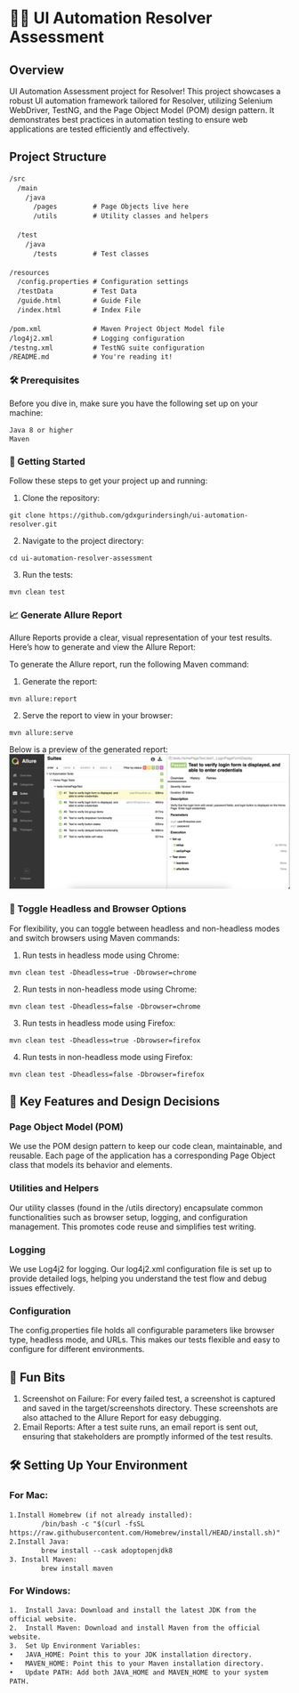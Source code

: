 # 🕵️‍♂️ UI Automation Resolver Assessment
## Overview
UI Automation Assessment project for Resolver! 
This project showcases a robust UI automation framework tailored for Resolver, utilizing Selenium WebDriver, TestNG, and the Page Object Model (POM) design pattern. It demonstrates best practices in automation testing to ensure web applications are tested efficiently and effectively.

## Project Structure
```dtd
/src
  /main
    /java
      /pages         # Page Objects live here
      /utils         # Utility classes and helpers

  /test
    /java
      /tests         # Test classes

/resources
  /config.properties # Configuration settings
  /testData          # Test Data
  /guide.html        # Guide File
  /index.html        # Index File

/pom.xml             # Maven Project Object Model file
/log4j2.xml          # Logging configuration
/testng.xml          # TestNG suite configuration
/README.md           # You're reading it!
```
### 🛠️ Prerequisites

Before you dive in, make sure you have the following set up on your machine:
```text
Java 8 or higher
Maven
```

### 🚀 Getting Started

Follow these steps to get your project up and running:
1.	Clone the repository:
```shell
git clone https://github.com/gdxgurindersingh/ui-automation-resolver.git
```
2.	Navigate to the project directory:
```shell
cd ui-automation-resolver-assessment
```
3.	Run the tests:
```shell
mvn clean test
```

### 📈 Generate Allure Report
Allure Reports provide a clear, visual representation of your test results. Here’s how to generate and view the Allure Report:

To generate the Allure report, run the following Maven command:
1.	Generate the report:
```shell
mvn allure:report
```
2.	Serve the report to view in your browser:
```shell
mvn allure:serve
```
Below is a preview of the generated report:
![Allure_Report](resources/allure-report-screenshot.png)

### 🔄 Toggle Headless and Browser Options

For flexibility, you can toggle between headless and non-headless modes and switch browsers using Maven commands:
1.	Run tests in headless mode using Chrome:
```shell
mvn clean test -Dheadless=true -Dbrowser=chrome
```
2.	Run tests in non-headless mode using Chrome:
```shell
mvn clean test -Dheadless=false -Dbrowser=chrome
```
3.  Run tests in headless mode using Firefox:
```shell
mvn clean test -Dheadless=true -Dbrowser=firefox
```
4.  Run tests in non-headless mode using Firefox:
```shell
mvn clean test -Dheadless=false -Dbrowser=firefox
```


## 🤖 Key Features and Design Decisions

### Page Object Model (POM)

We use the POM design pattern to keep our code clean, maintainable, and reusable. Each page of the application has a corresponding Page Object class that models its behavior and elements.

### Utilities and Helpers

Our utility classes (found in the /utils directory) encapsulate common functionalities such as browser setup, logging, and configuration management. This promotes code reuse and simplifies test writing.

### Logging

We use Log4j2 for logging. Our log4j2.xml configuration file is set up to provide detailed logs, helping you understand the test flow and debug issues effectively.

### Configuration

The config.properties file holds all configurable parameters like browser type, headless mode, and URLs. This makes our tests flexible and easy to configure for different environments.



## 🧩 Fun Bits
1. Screenshot on Failure: For every failed test, a screenshot is captured and saved in the target/screenshots directory. These screenshots are also attached to the Allure Report for easy debugging. 
2. Email Reports: After a test suite runs, an email report is sent out, ensuring that stakeholders are promptly informed of the test results.


## 🛠️ Setting Up Your Environment
### For Mac:
```text
1.Install Homebrew (if not already installed):
        /bin/bash -c "$(curl -fsSL https://raw.githubusercontent.com/Homebrew/install/HEAD/install.sh)"
2.Install Java: 
        brew install --cask adoptopenjdk8
3. Install Maven:
        brew install maven
```
### For Windows:
```text
1.	Install Java: Download and install the latest JDK from the official website.
2.	Install Maven: Download and install Maven from the official website.
3.	Set Up Environment Variables:
•	JAVA_HOME: Point this to your JDK installation directory.
•	MAVEN_HOME: Point this to your Maven installation directory.
•	Update PATH: Add both JAVA_HOME and MAVEN_HOME to your system PATH.
```